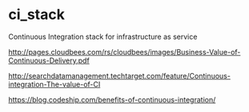 # ci_stack
Continuous Integration stack for infrastructure as service

http://pages.cloudbees.com/rs/cloudbees/images/Business-Value-of-Continuous-Delivery.pdf

http://searchdatamanagement.techtarget.com/feature/Continuous-integration-The-value-of-CI

https://blog.codeship.com/benefits-of-continuous-integration/
